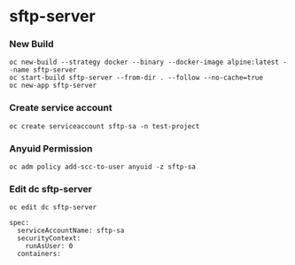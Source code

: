 # sftp-server

### New Build
```
oc new-build --strategy docker --binary --docker-image alpine:latest --name sftp-server
oc start-build sftp-server --from-dir . --follow --no-cache=true
oc new-app sftp-server
```

### Create service account
```
oc create serviceaccount sftp-sa -n test-project
```

### Anyuid Permission
```
oc adm policy add-scc-to-user anyuid -z sftp-sa
```

### Edit dc sftp-server
```
oc edit dc sftp-server

spec:
  serviceAccountName: sftp-sa
  securityContext:
    runAsUser: 0
  containers:
```

